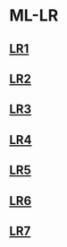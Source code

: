 # ML-LR

## [LR1](https://colab.research.google.com/github/kiligon/IBA/blob/main/PythonHw/all_classes.ipynb "ноутбук в колабе для удобсства")
## [LR2](https://colab.research.google.com/github/kiligon/IBA/blob/main/PythonHw/all_classes.ipynb "ноутбук в колабе для удобсства")
## [LR3](https://colab.research.google.com/github/kiligon/IBA/blob/main/PythonHw/all_classes.ipynb "ноутбук в колабе для удобсства")
## [LR4](https://colab.research.google.com/github/kiligon/IBA/blob/main/PythonHw/all_classes.ipynb "ноутбук в колабе для удобсства")
## [LR5](https://colab.research.google.com/github/kiligon/IBA/blob/main/PythonHw/all_classes.ipynb "ноутбук в колабе для удобсства")
## [LR6](https://colab.research.google.com/github/kiligon/IBA/blob/main/PythonHw/all_classes.ipynb "ноутбук в колабе для удобсства")
## [LR7](https://colab.research.google.com/github/kiligon/IBA/blob/main/PythonHw/all_classes.ipynb "ноутбук в колабе для удобсства")
